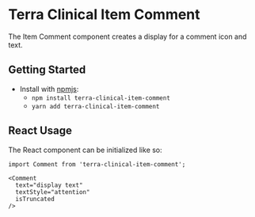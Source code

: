 # Terra Clinical Item Comment

The Item Comment component creates a display for a comment icon and text.

## Getting Started

- Install with [npmjs](https://www.npmjs.com):
  - `npm install terra-clinical-item-comment`
  - `yarn add terra-clinical-item-comment`

## React Usage

The React component can be initialized like so:
```
import Comment from 'terra-clinical-item-comment';

<Comment
  text="display text"
  textStyle="attention"
  isTruncated
/>
```
